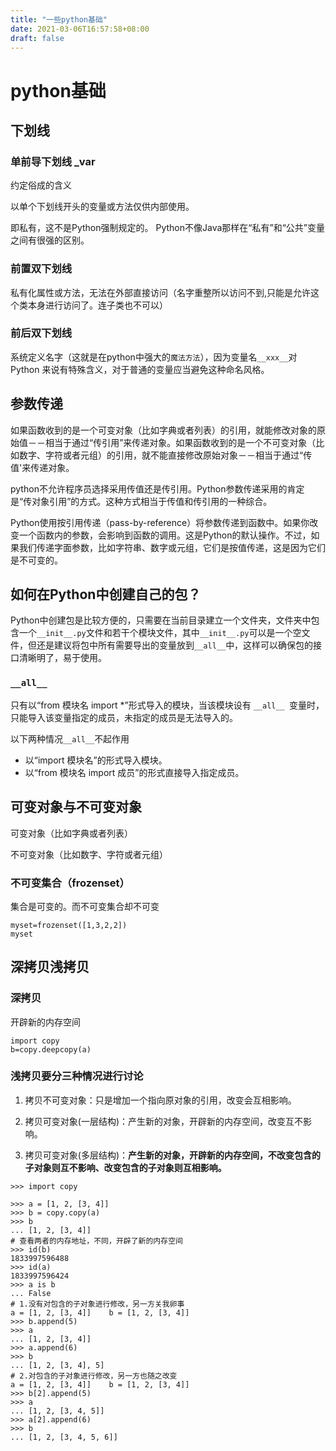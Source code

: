 ```yaml
---
title: "一些python基础"
date: 2021-03-06T16:57:58+08:00
draft: false
---
```


# python基础

## 下划线

### 单前导下划线 _var

约定俗成的含义

以单个下划线开头的变量或方法仅供内部使用。

即私有，这不是Python强制规定的。 Python不像Java那样在“私有”和“公共”变量之间有很强的区别。

### 前置双下划线

私有化属性或方法，无法在外部直接访问（名字重整所以访问不到,只能是允许这个类本身进行访问了。连子类也不可以）

### 前后双下划线

系统定义名字（这就是在python中强大的`魔法方法`），因为变量名`__xxx__`对Python 来说有特殊含义，对于普通的变量应当避免这种命名风格。

## 参数传递

如果函数收到的是一个可变对象（比如字典或者列表）的引用，就能修改对象的原始值－－相当于通过“传引用”来传递对象。如果函数收到的是一个不可变对象（比如数字、字符或者元组）的引用，就不能直接修改原始对象－－相当于通过“传值'来传递对象。

python不允许程序员选择采用传值还是传引用。Python参数传递采用的肯定是“传对象引用”的方式。这种方式相当于传值和传引用的一种综合。

Python使用按引用传递（pass-by-reference）将参数传递到函数中。如果你改变一个函数内的参数，会影响到函数的调用。这是Python的默认操作。不过，如果我们传递字面参数，比如字符串、数字或元组，它们是按值传递，这是因为它们是不可变的。

## 如何在Python中创建自己的包？

Python中创建包是比较方便的，只需要在当前目录建立一个文件夹，文件夹中包含一个`__init__.py`文件和若干个模块文件，其中`__init__.py`可以是一个空文件，但还是建议将包中所有需要导出的变量放到`__all__`中，这样可以确保包的接口清晰明了，易于使用。

### `__all__`

只有以“from 模块名 import *”形式导入的模块，当该模块设有 `__all__ `变量时，只能导入该变量指定的成员，未指定的成员是无法导入的。

以下两种情况`__all__`不起作用

+ 以“import 模块名”的形式导入模块。
+ 以“from 模块名 import 成员”的形式直接导入指定成员。

## 可变对象与不可变对象

可变对象（比如字典或者列表）

不可变对象（比如数字、字符或者元组）

### 不可变集合（frozenset）

集合是可变的。而不可变集合却不可变

```
myset=frozenset([1,3,2,2])
myset
```

## 深拷贝浅拷贝

### 深拷贝

开辟新的内存空间

```
import copy
b=copy.deepcopy(a)
```

### 浅拷贝要分三种情况进行讨论

1. 拷贝不可变对象：只是增加一个指向原对象的引用，改变会互相影响。

2. 拷贝可变对象(一层结构)：产生新的对象，开辟新的内存空间，改变互不影响。

3. 拷贝可变对象(多层结构)：**产生新的对象，开辟新的内存空间，不改变包含的子对象则互不影响、改变包含的子对象则互相影响。**

```
>>> import copy

>>> a = [1, 2, [3, 4]]
>>> b = copy.copy(a)
>>> b
... [1, 2, [3, 4]]
# 查看两者的内存地址，不同，开辟了新的内存空间
>>> id(b)
1833997596488
>>> id(a)
1833997596424
>>> a is b
... False
# 1.没有对包含的子对象进行修改，另一方关我卵事
a = [1, 2, [3, 4]]    b = [1, 2, [3, 4]]
>>> b.append(5)
>>> a
... [1, 2, [3, 4]]
>>> a.append(6)
>>> b
... [1, 2, [3, 4], 5]
# 2.对包含的子对象进行修改，另一方也随之改变
a = [1, 2, [3, 4]]    b = [1, 2, [3, 4]]
>>> b[2].append(5)
>>> a
... [1, 2, [3, 4, 5]]
>>> a[2].append(6)
>>> b
... [1, 2, [3, 4, 5, 6]]
```

